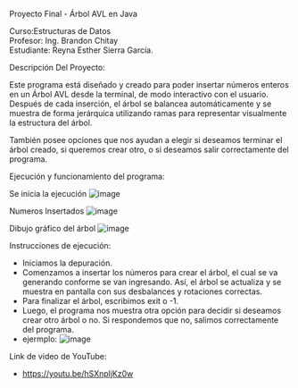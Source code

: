 Proyecto Final - Árbol AVL en Java

Curso:Estructuras de Datos  
Profesor: Ing. Brandon Chitay  
Estudiante: Reyna Esther Sierra García.


Descripción Del Proyecto:

Este programa está diseñado y creado para poder insertar números enteros en un Árbol AVL desde la terminal, de modo interactivo con el usuario.
Después de cada inserción, el árbol se balancea automáticamente y se muestra de forma jerárquica utilizando ramas para representar visualmente la estructura del árbol.

También posee opciones que nos ayudan a elegir si deseamos terminar el árbol creado, si queremos crear otro, o si deseamos salir correctamente del programa.


Ejecución y funcionamiento del programa:

Se inicia la ejecución
![image](https://github.com/user-attachments/assets/01aeb89f-43cf-4ea5-81d7-9dc541049075)

Numeros Insertados
![image](https://github.com/user-attachments/assets/42bdc164-f7b4-41fd-bcca-5072dcd2a633)

Dibujo gráfico del árbol
![image](https://github.com/user-attachments/assets/bb05c289-6d3e-4fb8-8dd8-0636e4b1e868)

Instrucciones de ejecución:
* Iniciamos la depuración.
* Comenzamos a insertar los números para crear el árbol, el cual se va generando conforme se van ingresando.
Así, el árbol se actualiza y se muestra en pantalla con sus desbalances y rotaciones correctas.
* Para finalizar el árbol, escribimos exit o -1.
* Luego, el programa nos muestra otra opción para decidir si deseamos crear otro árbol o no.
Si respondemos que no, salimos correctamente del programa.
* ejermplo:
![image](https://github.com/user-attachments/assets/13bcb0b9-24fe-4a62-95d8-57aeb0b51ab8)

Link de video de YouTube:
* https://youtu.be/hSXnpljKz0w



